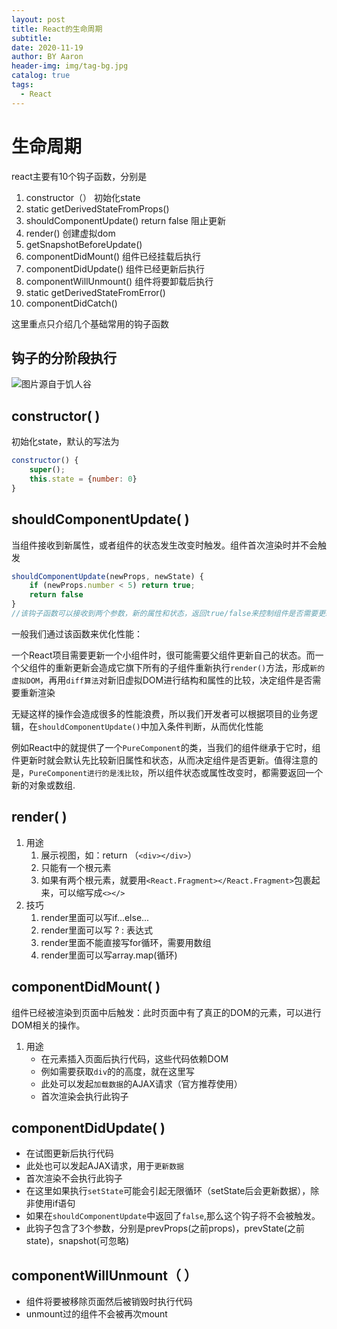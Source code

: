 ```yaml
---
layout: post
title: React的生命周期
subtitle:
date: 2020-11-19
author: BY Aaron
header-img: img/tag-bg.jpg
catalog: true
tags:
  - React
---
```

# 生命周期

react主要有10个钩子函数，分别是
   1. constructor（） 初始化state
   2. static getDerivedStateFromProps()
   3. shouldComponentUpdate() return false 阻止更新
   4. render() 创建虚拟dom
   5. getSnapshotBeforeUpdate()
   6. componentDidMount() 组件已经挂载后执行
   7. componentDidUpdate() 组件已经更新后执行
   8. componentWillUnmount() 组件将要卸载后执行
   9. static getDerivedStateFromError()
   10. componentDidCatch()
   
这里重点只介绍几个基础常用的钩子函数
## 钩子的分阶段执行
![图片源自于饥人谷](/img/item/item11-19.jpg)
## constructor( )
初始化state，默认的写法为
```js
constructor() {
    super();
    this.state = {number: 0}
}
```

## shouldComponentUpdate( )
当组件接收到新属性，或者组件的状态发生改变时触发。组件首次渲染时并不会触发
```js
shouldComponentUpdate(newProps, newState) {
    if (newProps.number < 5) return true;
    return false
}
//该钩子函数可以接收到两个参数，新的属性和状态，返回true/false来控制组件是否需要更新。
```

一般我们通过该函数来优化性能：

一个React项目需要更新一个小组件时，很可能需要父组件更新自己的状态。而一个父组件的重新更新会造成它旗下所有的子组件重新执行`render()`方法，形成`新的虚拟DOM`，再用`diff算法`对新旧虚拟DOM进行结构和属性的比较，决定组件是否需要重新渲染


无疑这样的操作会造成很多的性能浪费，所以我们开发者可以根据项目的业务逻辑，在`shouldComponentUpdate()`中加入条件判断，从而优化性能


例如React中的就提供了一个`PureComponent`的类，当我们的组件继承于它时，组件更新时就会默认先比较新旧属性和状态，从而决定组件是否更新。值得注意的是，`PureComponent进行的是浅比较`，所以组件状态或属性改变时，都需要返回一个新的对象或数组.

## render( )
1. 用途
   1. 展示视图，如：return （`<div></div>`）
   2. 只能有一个根元素
   3. 如果有两个根元素，就要用`<React.Fragment></React.Fragment>`包裹起来，可以缩写成`<></>`
2. 技巧
   1. render里面可以写if...else...
   2. render里面可以写 ? : 表达式
   3. render里面不能直接写for循环，需要用数组
   4. render里面可以写array.map(循环)

## componentDidMount( )
组件已经被渲染到页面中后触发：此时页面中有了真正的DOM的元素，可以进行DOM相关的操作。

1. 用途
    * 在元素插入页面后执行代码，这些代码依赖DOM
    * 例如需要获取`div`的的高度，就在这里写
    * 此处可以发起`加载数据`的AJAX请求（官方推荐使用）
    * 首次渲染会执行此钩子

## componentDidUpdate( )
   * 在试图更新后执行代码
   * 此处也可以发起AJAX请求，用于`更新数据`
   * 首次渲染不会执行此钩子
   * 在这里如果执行`setState`可能会引起无限循环（setState后会更新数据），除非使用if语句
   * 如果在`shouldComponentUpdate`中返回了`false`,那么这个钩子将不会被触发。
   * 此钩子包含了3个参数，分别是prevProps(之前props)，prevState(之前state)，snapshot(可忽略)
## componentWillUnmount（ ）
   * 组件将要被移除页面然后被销毁时执行代码
   * unmount过的组件不会被再次mount
 